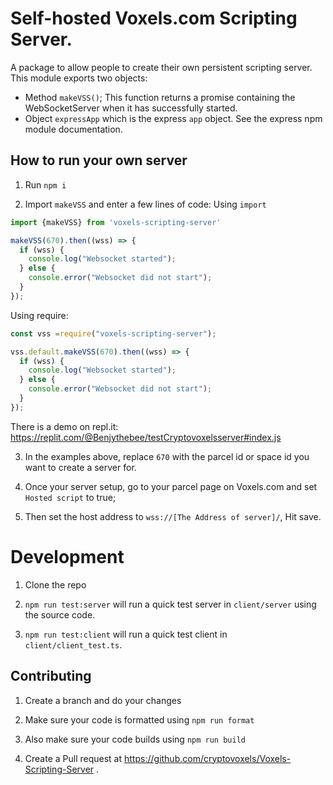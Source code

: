 # Self-hosted Voxels.com Scripting Server.
A package to allow people to create their own persistent scripting server.
This module exports two objects:

- Method `makeVSS()`; This function returns a promise containing the WebSocketServer when it has successfully started.
- Object `expressApp` which is the express `app` object. See the express npm module documentation.


## How to run your own server

1. Run `npm i`

2. Import `makeVSS` and enter a few lines of code:
Using `import`
```js
import {makeVSS} from 'voxels-scripting-server'

makeVSS(670).then((wss) => {
  if (wss) {
    console.log("Websocket started");
  } else {
    console.error("Websocket did not start");
  }
});
```

Using require:
```js
const vss =require("voxels-scripting-server");

vss.default.makeVSS(670).then((wss) => {
  if (wss) {
    console.log("Websocket started");
  } else {
    console.error("Websocket did not start");
  }
});
```

There is a demo on repl.it:
https://replit.com/@Benjythebee/testCryptovoxelsserver#index.js

3. In the examples above, replace `670` with the parcel id or space id you want to create a server for.

4. Once your server setup, go to your parcel page on Voxels.com and set `Hosted script` to true;

5. Then set the host address to `wss://[The Address of server]/`, Hit  save.


# Development

1. Clone the repo

2. `npm run test:server` will run a quick test server in `client/server` using the source code.
3. `npm run test:client` will run a quick test client in `client/client_test.ts`.

## Contributing

1. Create a branch and do your changes

1. Make sure your code is formatted using `npm run format`

2. Also make sure your code builds using `npm run build`

4. Create a Pull request at https://github.com/cryptovoxels/Voxels-Scripting-Server .